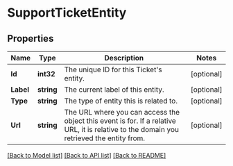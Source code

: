 # SupportTicketEntity

## Properties
Name | Type | Description | Notes
------------ | ------------- | ------------- | -------------
**Id** | **int32** | The unique ID for this Ticket&#39;s entity.  | [optional] 
**Label** | **string** | The current label of this entity.  | [optional] 
**Type** | **string** | The type of entity this is related to.  | [optional] 
**Url** | **string** | The URL where you can access the object this event is for. If a relative URL, it is relative to the domain you retrieved the entity from.  | [optional] 

[[Back to Model list]](../README.md#documentation-for-models) [[Back to API list]](../README.md#documentation-for-api-endpoints) [[Back to README]](../README.md)


